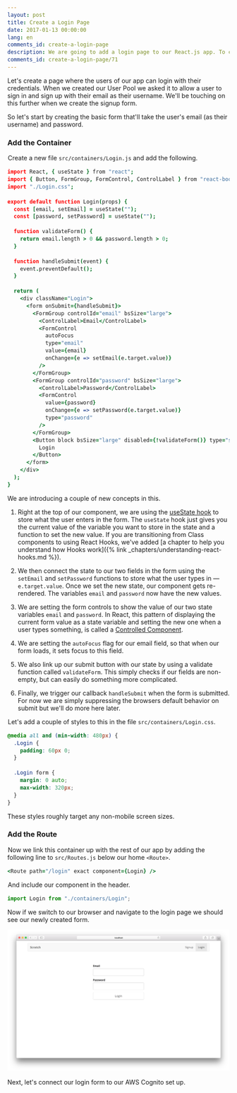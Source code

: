 ```yaml
---
layout: post
title: Create a Login Page
date: 2017-01-13 00:00:00
lang: en
comments_id: create-a-login-page
description: We are going to add a login page to our React.js app. To create the login form we are using the FormGroup and FormControl React-Bootstrap components.
comments_id: create-a-login-page/71
---
```


Let's create a page where the users of our app can login with their credentials. When we created our User Pool we asked it to allow a user to sign in and sign up with their email as their username. We'll be touching on this further when we create the signup form.

So let's start by creating the basic form that'll take the user's email (as their username) and password.

### Add the Container

<img class="code-marker" src="/assets/s.png" />Create a new file `src/containers/Login.js` and add the following.

``` coffee
import React, { useState } from "react";
import { Button, FormGroup, FormControl, ControlLabel } from "react-bootstrap";
import "./Login.css";

export default function Login(props) {
  const [email, setEmail] = useState("");
  const [password, setPassword] = useState("");

  function validateForm() {
    return email.length > 0 && password.length > 0;
  }

  function handleSubmit(event) {
    event.preventDefault();
  }

  return (
    <div className="Login">
      <form onSubmit={handleSubmit}>
        <FormGroup controlId="email" bsSize="large">
          <ControlLabel>Email</ControlLabel>
          <FormControl
            autoFocus
            type="email"
            value={email}
            onChange={e => setEmail(e.target.value)}
          />
        </FormGroup>
        <FormGroup controlId="password" bsSize="large">
          <ControlLabel>Password</ControlLabel>
          <FormControl
            value={password}
            onChange={e => setPassword(e.target.value)}
            type="password"
          />
        </FormGroup>
        <Button block bsSize="large" disabled={!validateForm()} type="submit">
          Login
        </Button>
      </form>
    </div>
  );
}
```

We are introducing a couple of new concepts in this.

1. Right at the top of our component, we are using the [useState hook](https://reactjs.org/docs/hooks-state.html) to store what the user enters in the form. The `useState` hook just gives you the current value of the variable you want to store in the state and a function to set the new value. If you are transitioning from Class components to using React Hooks, we've added [a chapter to help you understand how Hooks work]({% link _chapters/understanding-react-hooks.md %}).

2. We then connect the state to our two fields in the form using the `setEmail` and `setPassword` functions to store what the user types in — `e.target.value`. Once we set the new state, our component gets re-rendered. The variables `email` and `password` now have the new values.

3. We are setting the form controls to show the value of our two state variables `email` and `password`. In React, this pattern of displaying the current form value as a state variable and setting the new one when a user types something, is called a [Controlled Component](https://reactjs.org/docs/forms.html#controlled-components).

4. We are setting the `autoFocus` flag for our email field, so that when our form loads, it sets focus to this field.

5. We also link up our submit button with our state by using a validate function called `validateForm`. This simply checks if our fields are non-empty, but can easily do something more complicated.

6. Finally, we trigger our callback `handleSubmit` when the form is submitted. For now we are simply suppressing the browsers default behavior on submit but we'll do more here later.

<img class="code-marker" src="/assets/s.png" />Let's add a couple of styles to this in the file `src/containers/Login.css`.

``` css
@media all and (min-width: 480px) {
  .Login {
    padding: 60px 0;
  }

  .Login form {
    margin: 0 auto;
    max-width: 320px;
  }
}
```

These styles roughly target any non-mobile screen sizes.

### Add the Route

<img class="code-marker" src="/assets/s.png" />Now we link this container up with the rest of our app by adding the following line to `src/Routes.js` below our home `<Route>`.

``` coffee
<Route path="/login" exact component={Login} />
```

<img class="code-marker" src="/assets/s.png" />And include our component in the header.

``` javascript
import Login from "./containers/Login";
```

Now if we switch to our browser and navigate to the login page we should see our newly created form.

![Login page added screenshot](/assets/login-page-added.png)

Next, let's connect our login form to our AWS Cognito set up.
